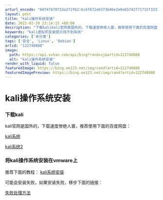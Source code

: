 ```yaml
---
arturl_encode: "68747470733a2f2f62:6c6f672e6373646e2e6e65742f71715f33373833373036312f:61727469636c652f64657461696c732f313232373438383838"
layout: post
title: "kali操作系统安装"
date: 2022-01-29 23:14:15 +08:00
description: "下载kalikali官网是国外的，下载速度惨绝人寰，推荐使用下面的百度网盘：kali系统将kali操"
keywords: "kali虚拟机安装提示找不到系统"
categories: ['未分类']
tags: ['安全', 'Linux', 'Debian']
artid: "122748888"
image:
  path: https://api.vvhan.com/api/bing?rand=sj&artid=122748888
  alt: "kali操作系统安装"
render_with_liquid: false
featuredImage: https://bing.ee123.net/img/rand?artid=122748888
featuredImagePreview: https://bing.ee123.net/img/rand?artid=122748888
---
```


# kali操作系统安装

### 下载kali

kali官网是国外的，下载速度惨绝人寰，推荐使用下面的百度网盘：
  
[kali系统](https://blog.csdn.net/weixin_47433564/article/details/106163589)
  
[kali系统2](https://blog.csdn.net/azraelxuemo/article/details/105999884)

### 将kali操作系统安装在vmware上

推荐下面的教程：
[kali系统安装](https://blog.csdn.net/m0_55754984/article/details/119177156)
  
可能会安装失败，如果安装失败，移步下面的链接：
  
[失败处理方法](https://blog.csdn.net/qq_37837061/article/details/122750494)